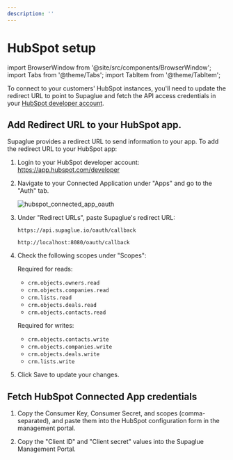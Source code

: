 ```yaml
---
description: ''
---
```


# HubSpot setup

import BrowserWindow from '@site/src/components/BrowserWindow';
import Tabs from '@theme/Tabs';
import TabItem from '@theme/TabItem';

To connect to your customers' HubSpot instances, you'll need to update the redirect URL to point to Supaglue and fetch the API access credentials in your [HubSpot developer account](https://developers.hubspot.com).

## Add Redirect URL to your HubSpot app.

Supaglue provides a redirect URL to send information to your app. To add the redirect URL to your HubSpot app:

1. Login to your HubSpot developer account: https://app.hubspot.com/developer
1. Navigate to your Connected Application under "Apps" and go to the "Auth" tab.

    <BrowserWindow url="app.hubspot.com/developer/12345678/application/123456">

    ![hubspot_connected_app_oauth](/img/hubspot_connected_app_oauth.png 'hubspot connected app oauth')

    </BrowserWindow>

1. Under "Redirect URLs", paste Supaglue's redirect URL:

    <Tabs>
    <TabItem value="supaglue-cloud" label="Supaglue Cloud" default>

    ```
    https://api.supaglue.io/oauth/callback
    ```

    </TabItem>
    <TabItem value="localhost" label="Localhost">

    ```
    http://localhost:8080/oauth/callback
    ```
    </TabItem>
    </Tabs>

1. Check the following scopes under "Scopes":

    Required for reads:

    - `crm.objects.owners.read`
    - `crm.objects.companies.read`
    - `crm.lists.read`
    - `crm.objects.deals.read`
    - `crm.objects.contacts.read`

    Required for writes:

    - `crm.objects.contacts.write`
    - `crm.objects.companies.write`
    - `crm.objects.deals.write`
    - `crm.lists.write`

1. Click Save to update your changes.

## Fetch HubSpot Connected App credentials

1. Copy the Consumer Key, Consumer Secret, and scopes (comma-separated), and paste them into the HubSpot configuration form in the management portal.

1. Copy the "Client ID" and "Client secret" values into the Supaglue Management Portal.
